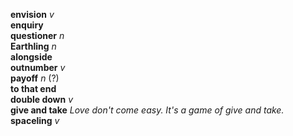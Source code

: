 __envision__ _v_  
__enquiry__  
__questioner__ _n_  
__Earthling__ _n_  
__alongside__  
__outnumber__ _v_  
__payoff__ _n_ (?)  
__to that end__  
__double down__ _v_  
__give and take__ _Love don't come easy. It's a game of give and take._  
__spaceling__ _v_  